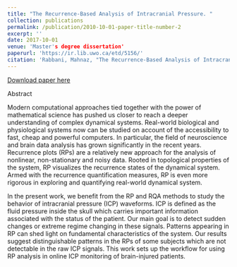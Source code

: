 ```yaml
---
title: "The Recurrence‑Based Analysis of Intracranial Pressure. "
collection: publications
permalink: /publication/2010-10-01-paper-title-number-2
excerpt: ''
date: 2017-10-01
venue: 'Master's degree dissertation'
paperurl: 'https://ir.lib.uwo.ca/etd/5156/'
citation: 'Rabbani, Mahnaz, "The Recurrence-Based Analysis of Intracranial Pressure" (2017). Electronic Thesis and Dissertation Repository. 5156.'
---
```


[Download paper here](https://ir.lib.uwo.ca/etd/5156/)

Abstract    

Modern computational approaches tied together with the power of mathematical science has pushed us closer to reach a deeper understanding of complex dynamical systems. Real-world biological and physiological systems now can be studied on account of the accessibility to fast, cheap and powerful computers. In particular, the field of neuroscience and brain data analysis has grown significantly in the recent years. Recurrence plots (RPs) are a relatively new approach for the analysis of nonlinear, non-stationary and noisy data. Rooted in topological properties of the system, RP visualizes the recurrence states of the dynamical system. Armed with the recurrence quantification measures, RP is even more rigorous in exploring and quantifying real-world dynamical system.

In the present work, we benefit from the RP and RQA methods to study the behavior of intracranial pressure (ICP) waveforms. ICP is defined as the fluid pressure inside the skull which carries important information associated with the status of the patient. Our main goal is to detect sudden changes or extreme regime changing in these signals. Patterns appearing in RP can shed light on fundamental characteristics of the system. Our results suggest distinguishable patterns in the RPs of some subjects which are not detectable in the raw ICP signals. This work sets up the workflow for using RP analysis in online ICP monitoring of brain-injured patients.